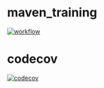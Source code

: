 # maven_training
[![workflow](https://github.com/3shadesblacker/maven_training/actions/workflows/build.yml/badge.svg)](https://github.com/3shadesblacker/maven_training/actions/workflows/build.yml)

# codecov
[![codecov](https://app.codecov.io/gh/3shadesblacker/maven_training/branch/main/graph/badge.svg)](https://app.codecov.io/gh/3shadesblacker/maven_training)
